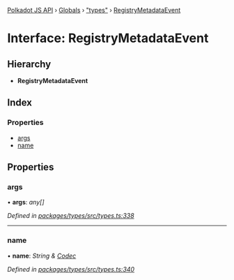 [Polkadot JS API](../README.md) › [Globals](../globals.md) › ["types"](../modules/_types_.md) › [RegistryMetadataEvent](_types_.registrymetadataevent.md)

# Interface: RegistryMetadataEvent

## Hierarchy

* **RegistryMetadataEvent**

## Index

### Properties

* [args](_types_.registrymetadataevent.md#args)
* [name](_types_.registrymetadataevent.md#name)

## Properties

###  args

• **args**: *any[]*

*Defined in [packages/types/src/types.ts:338](https://github.com/polkadot-js/api/blob/64a4bb2e1/packages/types/src/types.ts#L338)*

___

###  name

• **name**: *String & [Codec](_types_.codec.md)*

*Defined in [packages/types/src/types.ts:340](https://github.com/polkadot-js/api/blob/64a4bb2e1/packages/types/src/types.ts#L340)*
